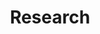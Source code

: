 ---
title: Research
layout: landing
description: 'Hello Research'
image: assets/images/pexels-aleksandar-pasaric-325185.jpg
nav-menu: true
---